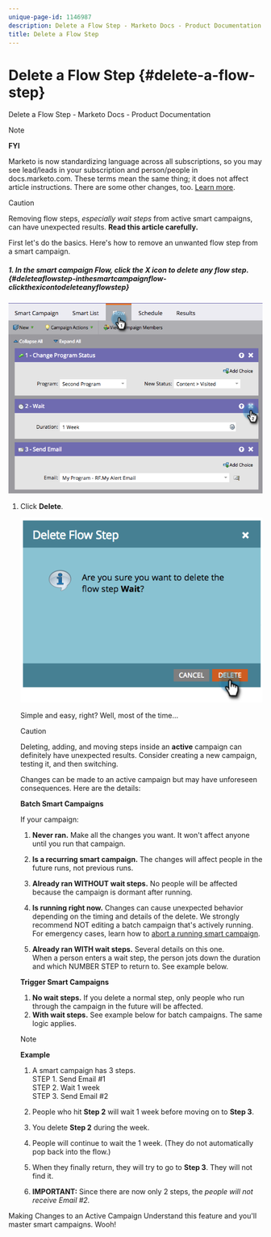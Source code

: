 ```yaml
---
unique-page-id: 1146987
description: Delete a Flow Step - Marketo Docs - Product Documentation
title: Delete a Flow Step
---
```


# Delete a Flow Step {#delete-a-flow-step}

Delete a Flow Step - Marketo Docs - Product Documentation

>[!NOTE]
>
>**FYI**
>
>Marketo is now standardizing language across all subscriptions, so you may see lead/leads in your subscription and person/people in docs.marketo.com. These terms mean the same thing; it does not affect article instructions. There are some other changes, too. [Learn more](http://docs.marketo.com/display/DOCS/Updates+to+Marketo+Terminology).

>[!CAUTION]
>
>Removing flow steps, *especially wait steps* from active smart campaigns, can have unexpected results. **Read this article carefully.**

First let's do the basics. Here's how to remove an unwanted flow step from a smart campaign. 

##### 1. In the smart campaign Flow, click the X icon to delete any flow step. {#deleteaflowstep-inthesmartcampaignflow-clickthexicontodeleteanyflowstep}

![](assets/image2014-9-22-13-3a52-3a20.png)

1. Click **Delete**.

   ![](assets/image2014-9-22-13-3a55-3a25.png)

   Simple and easy, right? Well, most of the time...

   >[!CAUTION]
   >
   >Deleting, adding, and moving steps inside an **active** campaign can definitely have unexpected results. Consider creating a new campaign, testing it, and then switching.

   Changes can be made to an active campaign but may have unforeseen consequences. Here are the details:

   **Batch Smart Campaigns**

   If your campaign:

    1. **Never ran.** Make all the changes you want. It won't affect anyone until you run that campaign.
    1. **Is a recurring smart campaign.** The changes will affect people in the future runs, not previous runs.
    1. **Already ran WITHOUT wait steps.** No people will be affected because the campaign is dormant after running.
    1. **Is running right now.** Changes can cause unexpected behavior depending on the timing and details of the delete. We strongly recommend NOT editing a batch campaign that's actively running. For emergency cases, learn how to [abort a running smart campaign](../../../../../welcome-to-marketo-docs/product-docs/core-marketo-concepts/smart-campaigns/using-smart-campaigns/abort-a-smart-campaign.md).
    
    1. **Already ran WITH wait steps.** Several details on this one.  
       When a person enters a wait step, the person jots down the duration and which NUMBER STEP to return to. See example below.

   **Trigger Smart Campaigns**

    1. **No wait steps.** If you delete a normal step, only people who run through the campaign in the future will be affected.
    1. **With wait steps.** See example below for batch campaigns. The same logic applies.

   >[!NOTE]
   >
   >**Example**
   >
   >    
   >    
   >    1. A smart campaign has 3 steps.   
   >       STEP 1. Send Email #1  
   >       STEP 2. Wait 1 week  
   >       STEP 3. Send Email #2
   >    
   >    1. People who hit **Step 2** will wait 1 week before moving on to **Step 3**.
   >    
   >    1. You delete **Step 2** during the week.
   >    1. People will continue to wait the 1 week. (They do not automatically pop back into the flow.)
   >    1. When they finally return, they will try to go to **Step 3**. They will not find it.
   >    1. **IMPORTANT:** Since there are now only 2 steps, the *people will not receive Email #2.*
   >    
   >    
   >

Making Changes to an Active Campaign          Understand this feature and you'll master smart campaigns. Wooh!   
